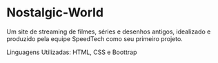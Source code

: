 # Nostalgic-World
Um site de streaming de filmes, séries e desenhos antigos, idealizado e produzido pela equipe SpeedTech como seu primeiro projeto.

Linguagens Utilizadas: HTML, CSS e Boottrap
